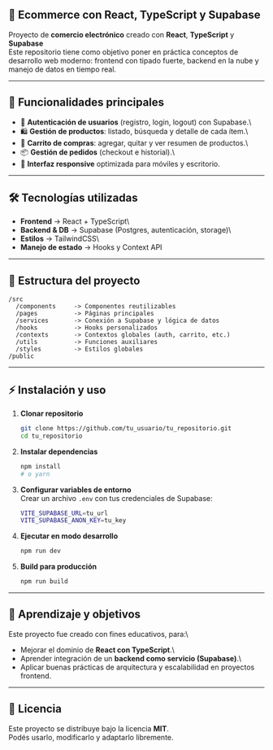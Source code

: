 
## 🛒 Ecommerce con React, TypeScript y Supabase

Proyecto de **comercio electrónico** creado con **React**,
**TypeScript** y **Supabase**\
Este repositorio tiene como objetivo poner en práctica conceptos de
desarrollo web moderno: frontend con tipado fuerte, backend en la nube y
manejo de datos en tiempo real.

------------------------------------------------------------------------

## 🚀 Funcionalidades principales

-   🔐 **Autenticación de usuarios** (registro, login, logout) con
    Supabase.\
-   🛍️ **Gestión de productos**: listado, búsqueda y detalle de cada
    ítem.\
-   🛒 **Carrito de compras**: agregar, quitar y ver resumen de
    productos.\
-   📦 **Gestión de pedidos** (checkout e historial).\
-   📱 **Interfaz responsive** optimizada para móviles y escritorio.

------------------------------------------------------------------------

## 🛠️ Tecnologías utilizadas

-   **Frontend** → React + TypeScript\
-   **Backend & DB** → Supabase (Postgres, autenticación, storage)\
-   **Estilos** → TailwindCSS\
-   **Manejo de estado** → Hooks y Context API

------------------------------------------------------------------------

## 📂 Estructura del proyecto

    /src
      /components     -> Componentes reutilizables
      /pages          -> Páginas principales
      /services       -> Conexión a Supabase y lógica de datos
      /hooks          -> Hooks personalizados
      /contexts       -> Contextos globales (auth, carrito, etc.)
      /utils          -> Funciones auxiliares
      /styles         -> Estilos globales
    /public

------------------------------------------------------------------------

## ⚡ Instalación y uso

1.  **Clonar repositorio**

    ``` bash
    git clone https://github.com/tu_usuario/tu_repositorio.git
    cd tu_repositorio
    ```

2.  **Instalar dependencias**

    ``` bash
    npm install
    # o yarn
    ```

3.  **Configurar variables de entorno**\
    Crear un archivo `.env` con tus credenciales de Supabase:

    ``` bash
    VITE_SUPABASE_URL=tu_url
    VITE_SUPABASE_ANON_KEY=tu_key
    ```

4.  **Ejecutar en modo desarrollo**

    ``` bash
    npm run dev
    ```

5.  **Build para producción**

    ``` bash
    npm run build
    ```

------------------------------------------------------------------------

## 📖 Aprendizaje y objetivos

Este proyecto fue creado con fines educativos, para:\
- Mejorar el dominio de **React con TypeScript**.\
- Aprender integración de un **backend como servicio (Supabase)**.\
- Aplicar buenas prácticas de arquitectura y escalabilidad en proyectos
frontend.

------------------------------------------------------------------------

## 📜 Licencia

Este proyecto se distribuye bajo la licencia **MIT**.\
Podés usarlo, modificarlo y adaptarlo libremente.
